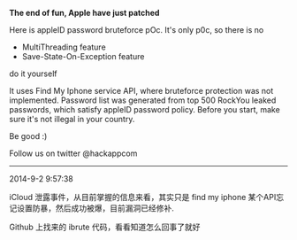 **The end of fun, Apple have just patched**


Here is appleID password bruteforce pOc.
It's only p0c, so there is no
	

* MultiThreading feature
* Save-State-On-Exception feature


do it yourself


It uses Find My Iphone service API, where bruteforce protection was not implemented. Password list was generated from top 500 RockYou leaked passwords, which satisfy appleID password policy. Before you start, make sure it's not illegal in your country. 

Be good :)


Follow us on twitter @hackappcom

---------------------------
2014-9-2 9:57:38

iCloud 泄露事件，从目前掌握的信息来看，其实只是 find my iphone 某个API忘记设置防暴，然后成功被爆，目前漏洞已经修补.

Github 上找来的 ibrute 代码，看看知道怎么回事了就好
